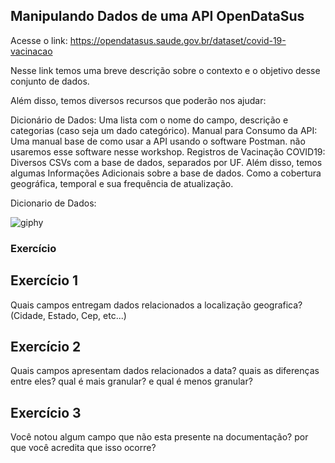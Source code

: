 ## Manipulando Dados de uma API OpenDataSus

Acesse o link: https://opendatasus.saude.gov.br/dataset/covid-19-vacinacao

Nesse link temos uma breve descrição sobre o contexto e o objetivo desse conjunto de dados.

Além disso, temos diversos recursos que poderão nos ajudar:

Dicionário de Dados: Uma lista com o nome do campo, descrição e categorias (caso seja um dado categórico).
Manual para Consumo da API: Uma manual base de como usar a API usando o software Postman. não usaremos esse software nesse workshop.
Registros de Vacinação COVID19: Diversos CSVs com a base de dados, separados por UF.
Além disso, temos algumas Informações Adicionais sobre a base de dados. Como a cobertura geográfica, temporal e sua frequência de atualização.

Dicionario de Dados:

![giphy](https://github.com/Giovanacarmazio/Manipulacao-dados-API/blob/f80487247eae107714889931d0b05b3bde7d3dd7/dicionario_de_dados.png)

### Exercício
## Exercício 1
Quais campos entregam dados relacionados a localização geografica? (Cidade, Estado, Cep, etc...)

## Exercício 2
Quais campos apresentam dados relacionados a data? quais as diferenças entre eles? qual é mais granular? e qual é menos granular?

## Exercício 3
Você notou algum campo que não esta presente na documentação? por que você acredita que isso ocorre?
